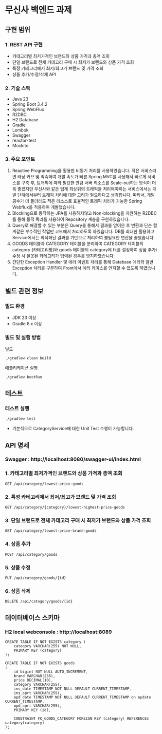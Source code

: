 # 무신사 백엔드 과제

## 구현 범위

### 1. REST API 구현
- 카테고리별 최저가격인 브랜드와 상품 가격과 총액 조회
- 단일 브랜드로 전체 카테고리 구매 시 최저가 브랜드와 상품 가격 조회
- 특정 카테고리에서 최저/최고가 브랜드 및 가격 조회
- 상품 추가/수정/삭제 API

### 2. 기술 스택
- Java 23
- Spring Boot 3.4.2
- Spring WebFlux
- R2DBC
- H2 Database
- Gradle
- Lombok
- Swagger
- reactor-test
- Mockito

### 3. 주요 포인트
1. Reactive Programming을 활용한 비동기 처리를 사용하였습니다. 작은 서비스라면 러닝 커브 및 익숙하여 개발 속도가 빠른 Spring MVC를 사용해서 빠르게 서비스를 구축 후, 트래픽에 따라 필요한 만큼 서버 리소스를 Scale-out하는 방식이 더욱 좋겠지만 무신사와 같은 업계 최상위의 트래픽을 처리해야하는 서비스에서는 개발 단계에서부터 트래픽 처리에 대한 고려가 필요하다고 생각합니다. 따라서, 개발 공수가 더 들더라도 적은 리소스로 효율적인 트래픽 처리가 가능한 Spring Webflux를 적용하여 개발했습니다.
2. Blocking으로 동작하는 JPA를 사용하지않고 Non-blocking을 지원하는 R2DBC를 통해 동적 쿼리를 사용하여 Repository 계층을 구현하였습니다.
3. Query로 해결할 수 있는 부분은 Query를 통해서 결과를 얻어온 후 변환과 단순 합계같은 부수적인 작업만 코드에서 처리하도록 하였습니다. DB를 최대한 활용하고 Service에서는 최적화된 결과를 기반으로 처리하여 불필요한 연산을 줄였습니다.
4. GOODS 테이블과 CATEGORY 테이블을 분리하여 CATEGORY 테이블의 category (카테고리명)와 goods 테이블의 category에 fk를 설정하여 상품 추가/수정 시 잘못된 카테고리가 입력된 경우를 방지하였습니다.
5. 간단한 Exception Handler 및 에러 이벤트 처리를 통해 Database 에러와 일반 Exception 처리를 구분하여 Front에서 에러 케이스를 인지할 수 있도록 하였습니다.

## 빌드 관련 정보

### 빌드 환경
- JDK 23 이상
- Gradle 8.x 이상

### 빌드 및 실행 방법
빌드
```
./gradlew clean build
```

애플리케이션 실행
```
./gradlew bootRun
```

## 테스트

### 테스트 실행
```
./gradlew test
```

- 기본적으로 CategoryService에 대한 Unit Test 수행이 가능합니다.

## API 명세
### Swagger : http://localhost:8080/swagger-ui/index.html

### 1. 카테고리별 최저가격인 브랜드와 상품 가격과 총액 조회
```
GET /api/category/lowest-price-goods
```

### 2. 특정 카테고리에서 최저/최고가 브랜드 및 가격 조회
```
GET /api/category/{category}/lowest-highest-price-goods
```

### 3. 단일 브랜드로 전체 카테고리 구매 시 최저가 브랜드와 상품 가격 조회
```
GET /api/category/lowest-price-brand-goods
```

### 4. 상품 추가
```
POST /api/category/goods
```

### 5. 상품 수정
```
PUT /api/category/goods/{id}
```

### 6. 상품 삭제
```
DELETE /api/category/goods/{id}
```

## 데이터베이스 스키마
### H2 local webconsole : http://localhost:8089

```
CREATE TABLE IF NOT EXISTS category (
    category VARCHAR(255) NOT NULL,
    PRIMARY KEY (category)
);

CREATE TABLE IF NOT EXISTS goods
(
    id bigint NOT NULL AUTO_INCREMENT,
    brand VARCHAR(255),
    price DECIMAL(10),
    category VARCHAR(255),
    ins_date TIMESTAMP NOT NULL DEFAULT CURRENT_TIMESTAMP,
    ins_oprt VARCHAR(255),
    upd_date TIMESTAMP NOT NULL DEFAULT CURRENT_TIMESTAMP on update CURRENT_TIMESTAMP,
    upd_oprt VARCHAR(255),
    PRIMARY KEY (id),

    CONSTRAINT FK_GOODS_CATEGORY FOREIGN KEY (category) REFERENCES category(category)
);
```